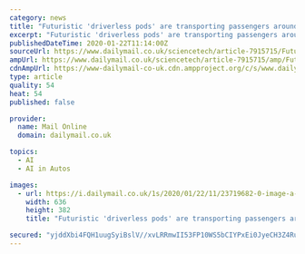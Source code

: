 ```yaml
---
category: news
title: "Futuristic 'driverless pods' are transporting passengers around a shopping centre"
excerpt: "Futuristic 'driverless pods' are transporting passengers around a shopping centre near ... They are trained with a wealth of information and vast databases of hundreds of thousands of clips which are processed using artificial intelligence to accurately identify people, signs and hazards. In LiDAR (light detection and ranging) scanning ..."
publishedDateTime: 2020-01-22T11:14:00Z
sourceUrl: https://www.dailymail.co.uk/sciencetech/article-7915715/Futuristic-driverless-pods-transporting-passengers-shopping-centre.html
ampUrl: https://www.dailymail.co.uk/sciencetech/article-7915715/amp/Futuristic-driverless-pods-transporting-passengers-shopping-centre.html
cdnAmpUrl: https://www-dailymail-co-uk.cdn.ampproject.org/c/s/www.dailymail.co.uk/sciencetech/article-7915715/amp/Futuristic-driverless-pods-transporting-passengers-shopping-centre.html
type: article
quality: 54
heat: 54
published: false

provider:
  name: Mail Online
  domain: dailymail.co.uk

topics:
  - AI
  - AI in Autos

images:
  - url: https://i.dailymail.co.uk/1s/2020/01/22/11/23719682-0-image-a-8_1579691467152.jpg
    width: 636
    height: 382
    title: "Futuristic 'driverless pods' are transporting passengers around a shopping centre"

secured: "yjddXbi4FQH1uugSyiBslV//xvLRRmwII53FP10WS5bCIYPxEi0JyeCH3Z4RuQg+o+Fo2LNUxKtY1OChAb/rGcuLLli8swKPcghCIKcwC+4Fmyfffn7FRk47b6Pe2jLcgZkW4MDOzFRz7vOW21R5YAkrvwnqVCmSiqUcP+kijWzspigmbkUSGdHhnaohVjgN2n17SAypbihl8PSH4uLANamsfrA4oGWR3eRD+lfwto0TpBw4la0PMsmXM2sOsVSdcuFiAU7Fc9FSe8uahx/pQoMKBE8vkOy22vJwNfFGWtA=;0vJeysUmv5luNxgEs4MDHw=="
---
```


